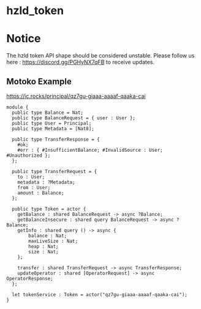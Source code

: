 # hzld_token

# Notice

The hzld token API shape should be considered unstable. Please follow us here : https://discord.gg/PGHyNX7qFB
to receive updates. 

## Motoko Example

https://ic.rocks/principal/qz7gu-giaaa-aaaaf-qaaka-cai

```
module {
  public type Balance = Nat;
  public type BalanceRequest = { user : User };
  public type User = Principal;
  public type Metadata = [Nat8];
  
  public type TransferResponse = {
    #ok;
    #err : { #InsufficientBalance; #InvalidSource : User; #Unauthorized };
  };
  
  public type TransferRequest = {
    to : User;
    metadata : ?Metadata;
    from : User;
    amount : Balance;
  };
    
  public type Token = actor {
    getBalance : shared BalanceRequest -> async ?Balance;
    getBalanceInsecure : shared query BalanceRequest -> async ?Balance;
    getInfo : shared query () -> async {
        balance : Nat;
        maxLiveSize : Nat;
        heap : Nat;
        size : Nat;
    };
    
    transfer : shared TransferRequest -> async TransferResponse;
    updateOperator : shared [OperatorRequest] -> async OperatorResponse;
  };
  
  let tokenService : Token = actor("qz7gu-giaaa-aaaaf-qaaka-cai");
}
```
